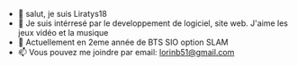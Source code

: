 - 👋 salut, je suis Liratys18
- 👀 Je suis intérresé par le developpement de logiciel, site web. J'aime les jeux vidéo et la musique
- 🌱 Actuellement en 2eme année de BTS SIO option SLAM
- 📫 Vous pouvez me joindre par email: lorinb51@gmail.com
